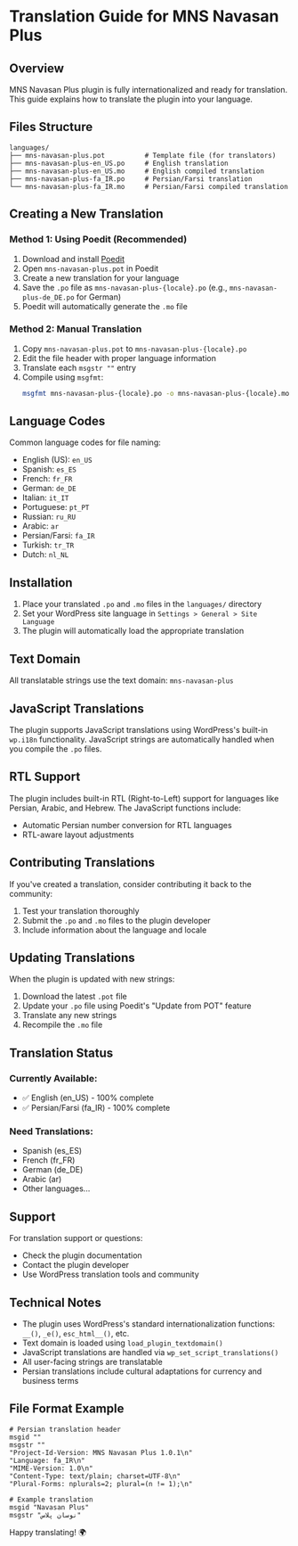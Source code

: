 # Translation Guide for MNS Navasan Plus

## Overview
MNS Navasan Plus plugin is fully internationalized and ready for translation. This guide explains how to translate the plugin into your language.

## Files Structure
```
languages/
├── mns-navasan-plus.pot          # Template file (for translators)
├── mns-navasan-plus-en_US.po     # English translation
├── mns-navasan-plus-en_US.mo     # English compiled translation
├── mns-navasan-plus-fa_IR.po     # Persian/Farsi translation
└── mns-navasan-plus-fa_IR.mo     # Persian/Farsi compiled translation
```

## Creating a New Translation

### Method 1: Using Poedit (Recommended)
1. Download and install [Poedit](https://poedit.net/)
2. Open `mns-navasan-plus.pot` in Poedit
3. Create a new translation for your language
4. Save the `.po` file as `mns-navasan-plus-{locale}.po` (e.g., `mns-navasan-plus-de_DE.po` for German)
5. Poedit will automatically generate the `.mo` file

### Method 2: Manual Translation
1. Copy `mns-navasan-plus.pot` to `mns-navasan-plus-{locale}.po`
2. Edit the file header with proper language information
3. Translate each `msgstr ""` entry
4. Compile using `msgfmt`:
   ```bash
   msgfmt mns-navasan-plus-{locale}.po -o mns-navasan-plus-{locale}.mo
   ```

## Language Codes
Common language codes for file naming:
- English (US): `en_US`
- Spanish: `es_ES`
- French: `fr_FR` 
- German: `de_DE`
- Italian: `it_IT`
- Portuguese: `pt_PT`
- Russian: `ru_RU`
- Arabic: `ar`
- Persian/Farsi: `fa_IR`
- Turkish: `tr_TR`
- Dutch: `nl_NL`

## Installation
1. Place your translated `.po` and `.mo` files in the `languages/` directory
2. Set your WordPress site language in `Settings > General > Site Language`
3. The plugin will automatically load the appropriate translation

## Text Domain
All translatable strings use the text domain: `mns-navasan-plus`

## JavaScript Translations
The plugin supports JavaScript translations using WordPress's built-in `wp.i18n` functionality. JavaScript strings are automatically handled when you compile the `.po` files.

## RTL Support
The plugin includes built-in RTL (Right-to-Left) support for languages like Persian, Arabic, and Hebrew. The JavaScript functions include:
- Automatic Persian number conversion for RTL languages
- RTL-aware layout adjustments

## Contributing Translations
If you've created a translation, consider contributing it back to the community:
1. Test your translation thoroughly
2. Submit the `.po` and `.mo` files to the plugin developer
3. Include information about the language and locale

## Updating Translations
When the plugin is updated with new strings:
1. Download the latest `.pot` file
2. Update your `.po` file using Poedit's "Update from POT" feature
3. Translate any new strings
4. Recompile the `.mo` file

## Translation Status
### Currently Available:
- ✅ English (en_US) - 100% complete
- ✅ Persian/Farsi (fa_IR) - 100% complete

### Need Translations:
- Spanish (es_ES)
- French (fr_FR)
- German (de_DE)
- Arabic (ar)
- Other languages...

## Support
For translation support or questions:
- Check the plugin documentation
- Contact the plugin developer
- Use WordPress translation tools and community

## Technical Notes
- The plugin uses WordPress's standard internationalization functions: `__()`, `_e()`, `esc_html__()`, etc.
- Text domain is loaded using `load_plugin_textdomain()`
- JavaScript translations are handled via `wp_set_script_translations()`
- All user-facing strings are translatable
- Persian translations include cultural adaptations for currency and business terms

## File Format Example
```po
# Persian translation header
msgid ""
msgstr ""
"Project-Id-Version: MNS Navasan Plus 1.0.1\n"
"Language: fa_IR\n"
"MIME-Version: 1.0\n"
"Content-Type: text/plain; charset=UTF-8\n"
"Plural-Forms: nplurals=2; plural=(n != 1);\n"

# Example translation
msgid "Navasan Plus"
msgstr "نوسان پلاس"
```

Happy translating! 🌍